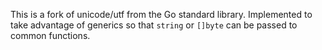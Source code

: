 This is a fork of unicode/utf from the Go standard library. Implemented to take advantage of generics so that `string` or `[]byte` can be passed to common functions.
